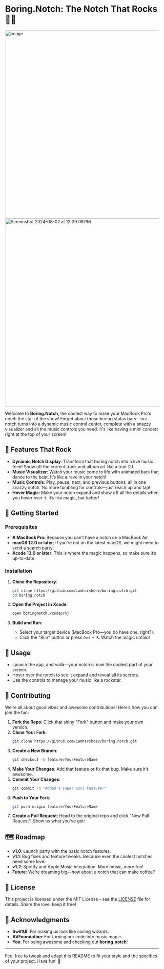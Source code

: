 # Boring.Notch: The Notch That Rocks 🎸🎶

<img width="616" alt="image" src="https://github.com/user-attachments/assets/df18e6a5-39f8-45cf-a487-d0103720d8b3">
<img width="616" alt="Screenshot 2024-08-02 at 12 39 09 PM" src="https://github.com/user-attachments/assets/bd8ee706-88b5-4c6d-baee-6eb9237d6f00">


Welcome to **Boring.Notch**, the coolest way to make your MacBook Pro's notch the star of the show! Forget about those boring status bars—our notch turns into a dynamic music control center, complete with a snazzy visualizer and all the music controls you need. It's like having a mini concert right at the top of your screen!

## 🎵 Features That Rock

- **Dynamic Notch Display**: Transform that boring notch into a live music feed! Show off the current track and album art like a true DJ.
- **Music Visualizer**: Watch your music come to life with animated bars that dance to the beat. It’s like a rave in your notch!
- **Music Controls**: Play, pause, next, and previous buttons, all in one snazzy notch. No more fumbling for controls—just reach up and tap!
- **Hover Magic**: Make your notch expand and show off all the details when you hover over it. It’s like magic, but better!

## 🚀 Getting Started

### Prerequisites

- **A MacBook Pro**: Because you can't have a notch on a MacBook Air.
- **macOS 12.0 or later**: If you’re not on the latest macOS, we might need to send a search party.
- **Xcode 13.0 or later**: This is where the magic happens, so make sure it’s up-to-date.

### Installation

1. **Clone the Repository**:
   ```bash
   git clone https://github.com/iamharshdev/boring.notch.git
   cd boring.notch
   ```

2. **Open the Project in Xcode**:
   ```bash
   open boringNotch.xcodeproj
   ```

3. **Build and Run**:
    - Select your target device (MacBook Pro—you do have one, right?).
    - Click the "Run" button or press `Cmd + R`. Watch the magic unfold!

## 🎸 Usage

- Launch the app, and voilà—your notch is now the coolest part of your screen.
- Hover over the notch to see it expand and reveal all its secrets.
- Use the controls to manage your music like a rockstar.

## 🤝 Contributing

We’re all about good vibes and awesome contributions! Here’s how you can join the fun:

1. **Fork the Repo**: Click that shiny "Fork" button and make your own version.
2. **Clone Your Fork**:
   ```bash
   git clone https://github.com/iamharshdev/boring.notch.git
   ```
3. **Create a New Branch**:
   ```bash
   git checkout -b feature/YourFeatureName
   ```
4. **Make Your Changes**: Add that feature or fix that bug. Make sure it’s awesome.
5. **Commit Your Changes**:
   ```bash
   git commit -m "Added a super cool feature!"
   ```
6. **Push to Your Fork**:
   ```bash
   git push origin feature/YourFeatureName
   ```
7. **Create a Pull Request**: Head to the original repo and click "New Pull Request". Show us what you’ve got!

## 🗺️ Roadmap

- **v1.0**: Launch party with the basic notch features.
- **v1.1**: Bug fixes and feature tweaks. Because even the coolest notches need some love.
- **v1.2**: Spotify and Apple Music integration. More music, more fun!
- **Future**: We’re dreaming big—how about a notch that can make coffee?

## 📝 License

This project is licensed under the MIT License - see the [LICENSE](LICENSE) file for details. Share the love, keep it free!

## 🎉 Acknowledgments

- **SwiftUI**: For making us look like coding wizards.
- **AVFoundation**: For turning our code into music magic.
- **You**: For being awesome and checking out **boring.notch**!

---

Feel free to tweak and adapt this README to fit your style and the specifics of your project. Have fun! 🎉
